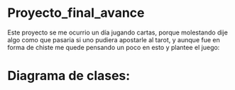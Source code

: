 # Proyecto_final_avance
Este proyecto se me ocurrio un día jugando cartas, porque molestando dije algo como que pasaria si uno pudiera apostarle al tarot, y aunque fue en forma de chiste me quede pensando un poco en esto y plantee el juego:
# Diagrama de clases:
